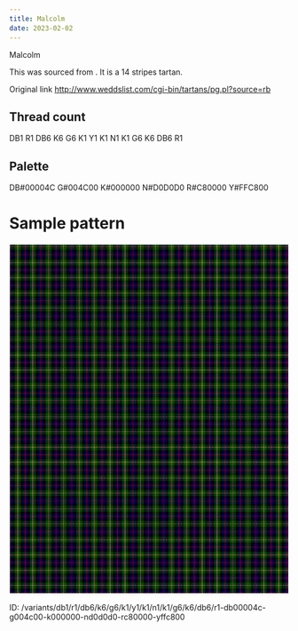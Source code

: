 ```yaml
---
title: Malcolm
date: 2023-02-02
---
```

Malcolm

This was sourced from <no value>.  It is a 14 stripes tartan.

Original link http://www.weddslist.com/cgi-bin/tartans/pg.pl?source=rb

## Thread count
DB1 R1 DB6 K6 G6 K1 Y1 K1 N1 K1 G6 K6 DB6 R1

## Palette
DB#00004C G#004C00 K#000000 N#D0D0D0 R#C80000 Y#FFC800

# Sample pattern

![Tartan detail](tartan.png "DB1 R1 DB6 K6 G6 K1 Y1 K1 N1 K1 G6 K6 DB6 R1 tartan")

ID: /variants/db1/r1/db6/k6/g6/k1/y1/k1/n1/k1/g6/k6/db6/r1-db00004c-g004c00-k000000-nd0d0d0-rc80000-yffc800